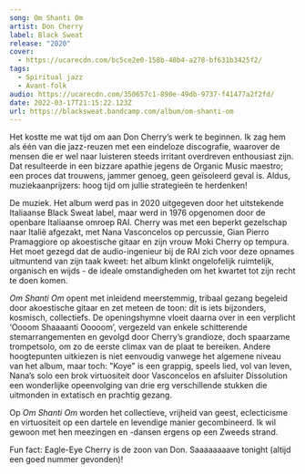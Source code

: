 ```yaml
---
song: Om Shanti Om
artist: Don Cherry
label: Black Sweat
release: "2020"
cover:
  - https://ucarecdn.com/bc5ce2e0-158b-48b4-a278-bf631b3425f2/
tags:
  - Spiritual jazz
  - Avant-folk
audio: https://ucarecdn.com/350657c1-890e-49db-9737-f41477a2f2fd/
date: 2022-03-17T21:15:22.123Z
url: https://blacksweat.bandcamp.com/album/om-shanti-om
---
```

Het kostte me wat tijd om aan Don Cherry’s werk te beginnen. Ik zag hem als één van die jazz-reuzen met een eindeloze discografie, waarover de mensen die er wel naar luisteren steeds irritant overdreven enthousiast zijn. Dat resulteerde in een bizzare apathie jegens de Organic Music maestro; een proces dat trouwens, jammer genoeg, geen geïsoleerd geval is. Aldus, muziekaanprijzers: hoog tijd om jullie strategieën te herdenken!

De muziek. Het album werd pas in 2020 uitgegeven door het uitstekende Italiaanse Black Sweat label, maar werd in 1976 opgenomen door de openbare Italiaanse omroep RAI. Cherry was met een beperkt gezelschap naar Italië afgezakt, met Nana Vasconcelos op percussie, Gian Pierro Pramaggiore op akoestische gitaar en zijn vrouw Moki Cherry op tempura. Het moet gezegd dat de audio-ingenieur bij de RAI zich voor deze opnames uitmuntend van zijn taak kweet: het album klinkt ongelofelijk ruimtelijk, organisch en wijds - de ideale omstandigheden om het kwartet tot zijn recht te doen komen.

*Om Shanti Om* opent met inleidend meerstemmig, tribaal gezang begeleid door akoestische gitaar en zet meteen de toon: dit is iets bijzonders, kosmisch, collectiefs. De openingshymne vloeit daarna over in een verplicht ‘Oooom Shaaaanti Ooooom’, vergezeld van enkele schitterende stemarrangementen en gevolgd door Cherry’s grandioze, doch spaarzame trompetsolo, om zo de eerste climax van de plaat te bereiken. Andere hoogtepunten uitkiezen is niet eenvoudig vanwege het algemene niveau van het album, maar toch: "Koye" is een grappig, speels lied, vol van leven, Nana’s solo een brok virtuositeit door Vasconcelos en afsluiter Dissolution een wonderlijke opeenvolging van drie erg verschillende stukken die uitmonden in extatisch en prachtig gezang.

Op *Om Shanti Om* worden het collectieve, vrijheid van geest, eclecticisme en virtuositeit op een dartele en levendige manier gecombineerd. Ik wil gewoon met hen meezingen en -dansen ergens op een Zweeds strand.

Fun fact: Eagle-Eye Cherry is de zoon van Don. Saaaaaaaave tonight (altijd een goed nummer gevonden)!